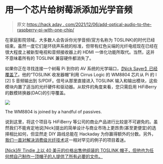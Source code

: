 # 用一个芯片给树莓派添加光学音频

> 原文:[https://hack aday . com/2021/12/06/add-optical-audio-to-the-raspberry-pi-with-one-chip/](https://hackaday.com/2021/12/06/adding-optical-audio-to-the-raspberry-pi-with-one-chip/)

在家庭影院领域，大多数人会告诉你光学音频(官方名称为 TOSLINK)的时代已经结束。虽然一度它们是环绕声系统的标准，但带有红色尖端的光纤电缆现在已经在很大程度上被新型电视和音频接收器上的 HDMI 一体化功能所取代。当然，这并不意味着所有的 TOSLINK 兼容硬件都消失了。

如果你正在寻找连接一个树莓 Pi 到你的 AV 系统的光学端口，[【Nick Sayer】已经覆盖了](https://hackaday.io/project/182641-raspberry-pi-toslink-transceiver-hat)。他的“TOSLINK 收发器帽”利用 Cirrus Logic 的 WM8804 芯片从 Pi 的 I [2] S 音频输出到 S/PDIF。信号从那里直接进入 TOSLINK 输入和输出模块，这些模块内置了适当的光纤硬件和驱动器。从软件的角度来看，您只需启用 HiFiBerry 的数模转换器(DAC)的引导覆盖。

[![](../Images/0c29e3f4aae9c578e4d1cb18352617cd.png)](https://hackaday.com/wp-content/uploads/2021/12/pitoslink_detail.jpg)

The WM8804 is joined by a handful of passives.

说到这里，将这个项目与 HiFiBerry 等公司的商业产品进行比较是不可避免的。虽然我们不能肯定地说[Nick]提出的简单设计与商业市场上更昂贵(甚至更便宜)的选择相比如何，但显然走 DIY 路线总能在 Hackaday 为你赢得额外的分数。另外，[我们一直对解决](https://hackaday.com/2015/06/09/teensy-adds-spdif-to-library/)[消费级光纤技术](https://hackaday.com/2011/06/21/the-engineering-guy-explains-fiber-optics/)这一相对罕见的例子的项目着迷。

[[Nick]在 Tindie 上以 40 美元的价格出售他组装的 TOSLINK 帽子，但他也为任何想自己制作一顶帽子的人提供了所有必要的文件。](https://www.tindie.com/products/nsayer/toslink-transceiver-hat-for-raspberry-pi/)